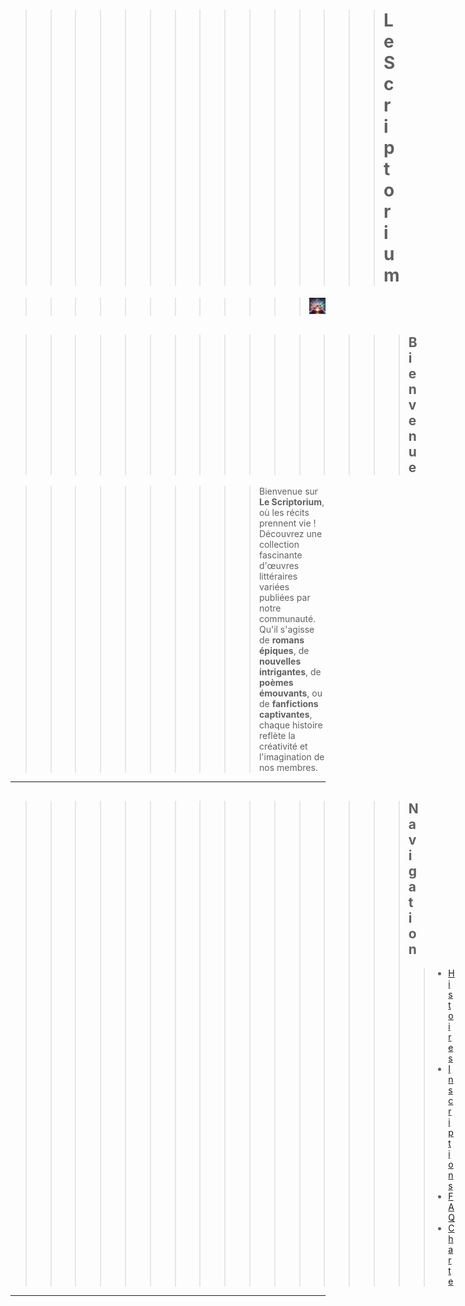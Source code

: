 
>>>>>>>>>>>>>>> # Le Scriptorium

>>>>>>>>>>>> ![Texte alternatif](assets/files/image2.jpg)


>>>>>>>>>>>>>>>> ## Bienvenue

>>>>>>>>>> Bienvenue sur **Le Scriptorium**, où les récits prennent vie ! Découvrez une collection fascinante d'œuvres littéraires variées publiées par notre communauté. Qu'il s'agisse de **romans épiques**, de **nouvelles intrigantes**, de **poèmes émouvants**, ou de **fanfictions captivantes**, chaque histoire reflète la créativité et l'imagination de nos membres.

---

>>>>>>>>>>>>>>>> ## Navigation
>>>>>>>>>>>>>>>>> - [Histoires](histoires.md)
>>>>>>>>>>>>>>>>> - [Inscriptions](inscriptions.md)
>>>>>>>>>>>>>>>>> - [FAQ](faq.md)
>>>>>>>>>>>>>>>>> - [Charte](charte.md)

---
